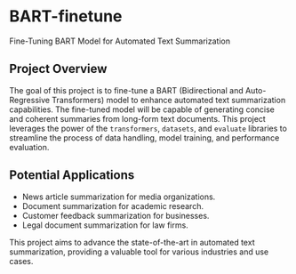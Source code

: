 # BART-finetune
Fine-Tuning BART Model for Automated Text Summarization

## Project Overview
The goal of this project is to fine-tune a BART (Bidirectional and Auto-Regressive Transformers) model to enhance automated text summarization capabilities. The fine-tuned model will be capable of generating concise and coherent summaries from long-form text documents. This project leverages the power of the `transformers`, `datasets`, and `evaluate` libraries to streamline the process of data handling, model training, and performance evaluation.

## Potential Applications
 - News article summarization for media organizations.
 - Document summarization for academic research.
 - Customer feedback summarization for businesses.
 - Legal document summarization for law firms.

This project aims to advance the state-of-the-art in automated text summarization, providing a valuable tool for various industries and use cases.
